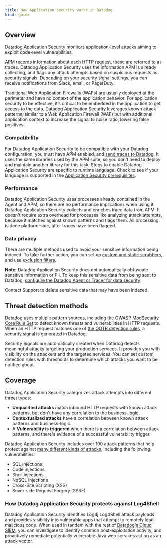 ```yaml
---
title: How Application Security works in Datadog
kind: guide
---
```


## Overview

Datadog Application Security monitors application-level attacks aiming to exploit code-level vulnerabilities.

APM records information about each HTTP request, these are referred to as traces. Datadog Application Security uses the information APM is already collecting, and flags any attack attempts based on suspicious requests as security signals. Depending on your security signal settings, you can receive notifications from Slack, email, or PagerDuty.

Traditional Web Application Firewalls (WAFs) are usually deployed at the perimeter and have no context of the application behavior. For application security to be effective, it’s critical to be embedded in the application to get access to the data. Datadog Application Security leverages known attack patterns, similar to a Web Application Firewall (WAF) but with additional application context to increase the signal to noise ratio, lowering false positives.

### Compatibility

For Datadog Application Security to be compatible with your Datadog configuration, you must have APM enabled, and [send traces to Datadog][1]. It uses the same libraries used by the APM suite, so you don't need to deploy and maintain another library for this task. Steps to enable Datadog Application Security are specific to runtime language. Check to see if your language is supported in the [Application Security prerequisites][2].

### Performance

Datadog Application Security uses processes already contained in the Agent and APM, so there are no performance implications when using it. Datadog Application Security collects and enriches trace data from APM. It doesn't require extra overhead for processes like analyzing attack attempts, because it matches against known patterns and flags them. All processing is done platform-side, after traces have been flagged. 


### Data privacy

There are multiple methods used to avoid your sensitive information being indexed. To take further action, you can set up [custom and static scrubbers][3], and use [exclusion filters][4].


**Note:** Datadog Application Security does not automatically obfuscate sensitive information or PII. To keep this sensitive data from being sent to Datadog, [configure the Datadog Agent or Tracer for data security][3].

Contact Support to delete sensitive data that may have been indexed.

## Threat detection methods

Datadog uses multiple pattern sources, including the [OWASP ModSecurity Core Rule Set][6] to detect known threats and vulnerabilities in HTTP requests. When an HTTP request matches one of [the OOTB detection rules][7], a security signal is generated in Datadog.

Security Signals are automatically created when Datadog detects meaningful attacks targeting your production services. It provides you with visibility on the attackers and the targeted services. You can set custom detection rules with thresholds to determine which attacks you want to be notified about.

## Coverage

Datadog Application Security categorizes attack attempts into different threat types:

* **Unqualified attacks** match inbound HTTP requests with known attack patterns, but don't have any correlation to the business-logic.
* **Contextualized attacks** have a correlation between known attack patterns and business-logic.
* A **Vulnerability is triggered** when there is a correlation between attack patterns, and there's evidence of a successful vulnerability trigger.

Datadog Application Security includes over 100 attack patterns that help protect against [many different kinds of attacks][8], including the following vulnerabilities:

* SQL injections
* Code injections
* Shell injections
* NoSQL injections
* Cross-Site Scripting (XSS)
* Sever-side Request Forgery (SSRF)

### How Datadog Application Security protects against Log4Shell

 Datadog Application Security identifies Log4j Log4Shell attack payloads and provides visibility into vulnerable apps that attempt to remotely load malicious code. When used in tandem with the rest of [Datadog's Cloud SIEM][9], you can investigate to identify common post-exploitation activity, and proactively remediate potentially vulnerable Java web services acting as an attack vector.

[1]: /tracing/setup_overview/
[2]: /security_platform/application_security/getting_started/#prerequisites
[3]: /tracing/setup_overview/configure_data_security/?tab=http
[4]: /security_platform/guide/how-to-setup-security-filters-using-cloud-siem-api/
[5]: /account_management/org_settings/sensitive_data_detection/
[6]: https://owasp.org/www-project-modsecurity-core-rule-set/
[7]: /security_platform/default_rules/#cat-application-security
[8]: https://app.datadoghq.com/security/appsec/event-rules
[9]: /security_platform/cloud_siem/
